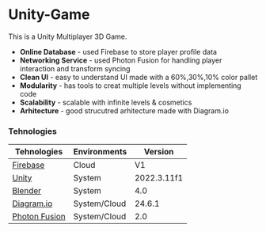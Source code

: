 
# Unity-Game

This is a Unity Multiplayer 3D Game.

- **Online Database** - used Firebase to store player profile data
- **Networking Service** - used Photon Fusion for handling player interaction and transform syncing
- **Clean UI** - easy to understand UI made with a 60%,30%,10% color pallet
- **Modularity** - has tools to creat multiple levels without implementing code
- **Scalability** - scalable with infinite levels & cosmetics
- **Arhitecture** - good strucutred arhitecture made with Diagram.io

### Tehnologies

| Tehnologies | Environments | Version |
|-----|--------------|---------|
| [Firebase](https://firebase.google.com/)  | Cloud | V1 |
| [Unity](https://unity.com/) | System | 2022.3.11f1 |
| [Blender](https://www.blender.org/) | System | 4.0 |
| [Diagram.io](https://app.diagrams.net/) | System/Cloud | 24.6.1 |
| [Photon Fusion](https://www.photonengine.com/fusion) | System/Cloud | 2.0 |
